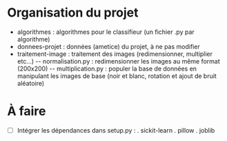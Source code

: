 Organisation du projet
====
- algorithmes : algorithmes pour le classifieur (un fichier .py par algorithme)
- donnees-projet : données (ametice) du projet, à ne pas modifier
- traitement-image : traitement des images (redimensionner, multiplier etc...)
-- normalisation.py : redimensionner les images au même format (200x200)
-- multiplication.py : populer la base de données en manipulant les images de base (noir et blanc, rotation et ajout de bruit aléatoire)
  
 
À faire
====
- [ ] Intégrer les dépendances dans setup.py :
. sickit-learn
. pillow
. joblib
